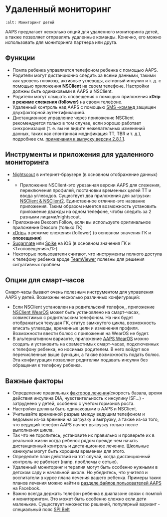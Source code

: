 # Удаленный мониторинг

```{image} ../images/KidsMonitoring.png
:alt: Мониторинг детей
```

AAPS предлагает несколько опций для удаленного мониторинга детей, а также позволяет отправлять удаленные команды. Конечно, его можно использовать для мониторинга партнера или друга.

## Функции

- Помпа ребенка управляется телефоном ребенка с помощью AAPS.
- Родители могут дистанционно следить за всеми данными, такими как уровень глюкозы, активные углеводы, активный инсулин и т. д. с помощью приложения **NSClient** на своем телефоне. Настройки должны быть одинаковыми в AAPS и NSClient.
- Родители могут слышать оповещения с помощью приложения **xDrip в режиме слежения (follower)** на своем телефоне.
- Удаленный контроль над AAPS с помощью [SMS -команд ](../Children/SMS-Commands.md) защищен двухфакторной аутентификацией.
- Дистанционное управление через приложение NSClient рекомендуется только в том случае, если хорошо работает синхронизация (т. е. вы не видите нежелательных изменений данных, таких как спонтанная модификация TT, TBR и т. д.), подробнее см. [примечания к выпуску версии 2.8.1.1](Releasenotes-important-hints-2-8-1-1).

## Инструменты и приложения для удаленного мониторинга

- [Nightscout](https://nightscout.github.io/) в интернет-браузере (в основном отображение данных)
- * Приложение NSClient-это урезанная версии AAPS для слежения, переключения профилей, постановки временных целей TT и ввода углеводов. Существует два приложения для загрузки:  [NSClient & NSClient2](https://github.com/nightscout/AndroidAPS/releases/). Единственное отличие-это название приложения. Таким образом имеется возможность установить приложение дважды на одном телефоне, чтобы следить за 2 разными лицами/nightscout.
- Приложение Dexcom Follow, если вы используете оригинальное приложение Dexcom (только ГК)
- [xDrip+](../Configuration/xdrip.md) в режиме слежения (follower) (в основном значения ГК и **оповещения**)
- [Sugarmate](https://sugarmate.io/) или [Spike](https://spike-app.com/) на iOS (в основном значения ГК и <1>оповещения</1>)
- Некоторые пользователи считают, что инструменты полного доступа к телефону ребенка вроде [TeamViewer](https://www.teamviewer.com/) полезны для решения ситуативных проблем

## Опции для смарт-часов

Смарт-часы бывают очень полезным инструментом для управления AAPS у детей. Возможны несколько различных конфигураций:

- Если NSClient установлен на родительский телефон,, приложение [NSClient WearOS](https://github.com/nightscout/AndroidAPS/releases/) может быть установлено на смарт-часах, совместимых с родительским телефоном. На них будет отображаться текущая ГК, статус замкнутого цикла, возможность вписать углеводы, временные цели и изменения профиля. Возможности ввести болюс с приложения на WearOS не будет.
- В альтернативном варианте, приложение [AAPS WearOS](https://androidaps.readthedocs.io/en/latest/Configuration/Watchfaces.html) можно создать и установить на совместимых смарт-часах, подключенных к телефону ребенка, но носимых родителем. В него войдут все перечисленные выше функции, а также возможность подать болюс. Эта конфигурация позволяет родителям подавать инсулин без обращения к телефону ребенка.

## Важные факторы

- Определение правильных [факторов лечения](FAQ-how-to-begin)(скорость базала, время действия инсулина DIA, чувствительность к инсулину ISF...) - затруднено у детей, особенно с учетом гормонов роста.
- Настройки должны быть одинаковыми в AAPS и NSClient.
- Учитывайте временной разрыв между ведущим телефоном и ведомым из-за времени на загрузку и выгрузку, а также из-за того, что ведущий телефон AAPS начнет выгрузку только после выполнения цикла.
- Так что не торопитесь, установите их правильно и проверьте их в реальной жизни когда ребенок рядом прежде чем начать дистанционный контроль и дистанционное лечение. Школьные каникулы могут быть хорошим временем для этого.
- Определите план действий на тот случай, когда дистанционный контроль не работает (напр. проблемы с сетью).
- Удаленный мониторинг и терапия могут быть особенно нужными в детском саду и начальной школе. Но убедитесь, что учителя и воспитатели в курсе плана лечения вашего ребенка. Примеры таких планов лечения можно найти в [разделе файлов пользователей AAPS](https://www.facebook.com/groups/AndroidAPSUsers/files/) на Facebook.
- Важно всегда держать телефон ребенка в диапазоне связи с помпой и мониторингом. Это может быть особенно сложно если дети маленькие. Существует множество решений, популярный вариант - специальный пояс [SPI Belt](https://spibelt.com/collections/kids-belts)
